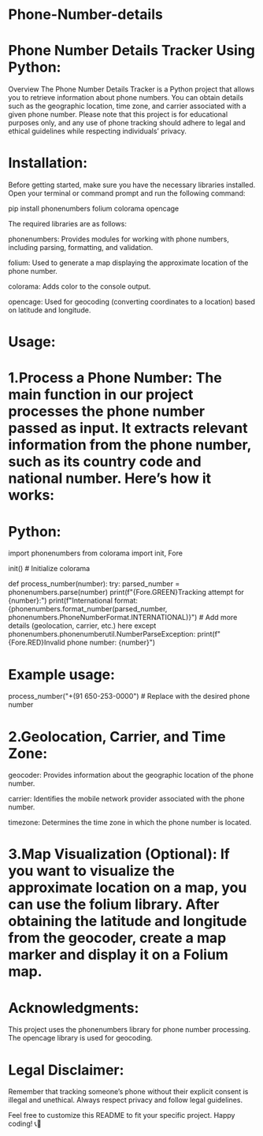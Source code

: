 # Phone-Number-details

# Phone Number Details Tracker Using Python:
Overview
The Phone Number Details Tracker is a Python project that allows you to retrieve information about phone numbers. You can obtain details such as the geographic location, time zone, and carrier associated with a given phone number. Please note that this project is for educational purposes only, and any use of phone tracking should adhere to legal and ethical guidelines while respecting individuals’ privacy.

# Installation:
Before getting started, make sure you have the necessary libraries installed. Open your terminal or command prompt and run the following command:

pip install phonenumbers folium colorama opencage

The required libraries are as follows:

phonenumbers: Provides modules for working with phone numbers, including parsing, formatting, and validation.

folium: Used to generate a map displaying the approximate location of the phone number.

colorama: Adds color to the console output.

opencage: Used for geocoding (converting coordinates to a location) based on latitude and longitude.

# Usage:

# 1.Process a Phone Number: The main function in our project processes the phone number passed as input. It extracts relevant information from the phone number, such as its country code and national number. Here’s how it works:

# Python:
import phonenumbers
from colorama import init, Fore

init()  # Initialize colorama

def process_number(number):
    try:
        parsed_number = phonenumbers.parse(number)
        print(f"{Fore.GREEN}Tracking attempt for {number}:")
        print(f"International format: {phonenumbers.format_number(parsed_number, phonenumbers.PhoneNumberFormat.INTERNATIONAL)}")
        # Add more details (geolocation, carrier, etc.) here
    except phonenumbers.phonenumberutil.NumberParseException:
        print(f"{Fore.RED}Invalid phone number: {number}")

# Example usage:
process_number("+(91 650-253-0000")  # Replace with the desired phone number

# 2.Geolocation, Carrier, and Time Zone:

geocoder: Provides information about the geographic location of the phone number.

carrier: Identifies the mobile network provider associated with the phone number.

timezone: Determines the time zone in which the phone number is located.

# 3.Map Visualization (Optional): If you want to visualize the approximate location on a map, you can use the folium library. After obtaining the latitude and longitude from the geocoder, create a map marker and display it on a Folium map.

# Acknowledgments:
This project uses the phonenumbers library for phone number processing.
The opencage library is used for geocoding.

# Legal Disclaimer:

Remember that tracking someone’s phone without their explicit consent is illegal and unethical. Always respect privacy and follow legal guidelines.

Feel free to customize this README to fit your specific project. Happy coding! 📞🐍
